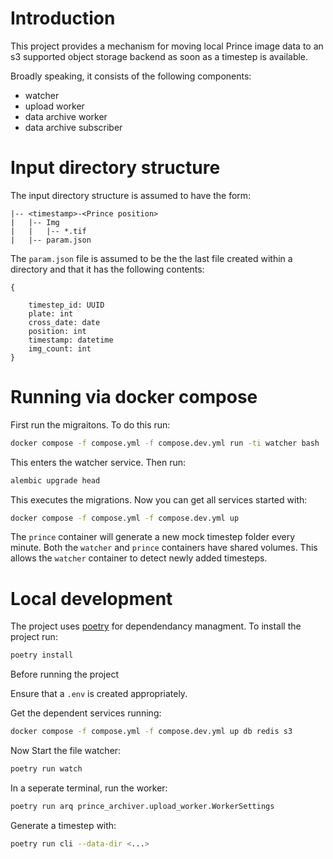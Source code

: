 # Introduction

This project provides a mechanism for moving local Prince image data to an s3 supported
object storage backend as soon as a timestep is available. 

Broadly speaking, it consists of the following components:
- watcher
- upload worker
- data archive worker
- data archive subscriber


# Input directory structure

The input directory structure is assumed to have the form:

```
|-- <timestamp>-<Prince position>
|   |-- Img
|   |   |-- *.tif
|   |-- param.json
```

The `param.json` file is assumed to be the the last file created within a directory
and that it has the following contents:
```
{

    timestep_id: UUID
    plate: int
    cross_date: date
    position: int
    timestamp: datetime
    img_count: int
}
```

# Running via docker compose

First run the migraitons. To do this run:

```bash
docker compose -f compose.yml -f compose.dev.yml run -ti watcher bash
```

This enters the watcher service. Then run:

```bash
alembic upgrade head
```

This executes the migrations. Now you can get all services started with:

```bash
docker compose -f compose.yml -f compose.dev.yml up
```

The `prince` container will generate a new mock timestep folder every minute. 
Both the `watcher` and `prince` containers have shared volumes. This allows the 
`watcher` container to detect newly added timesteps.


# Local development

The project uses [poetry](https://python-poetry.org/) for dependendancy managment.
To install the project run:

```bash
poetry install
```

Before running the project


Ensure that a `.env` is created appropriately.

Get the dependent services running:

```bash
docker compose -f compose.yml -f compose.dev.yml up db redis s3
```

Now Start the file watcher:

```bash
poetry run watch
```

In a seperate terminal, run the worker:

```bash
poetry run arq prince_archiver.upload_worker.WorkerSettings
```


Generate a timestep with:
```bash
poetry run cli --data-dir <...>
``` 
